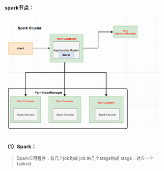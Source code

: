 ### spark节点：
![Image text](https://github.com/JackLiuWei/hadoop/blob/master/JLUJLPPOTA28~WT%25CIB%25%7D_9.png)
### （1）Spark：
> Spark应用程序：有几个job构成
> job:由几个stage构成
> stage：对应一个taskset
